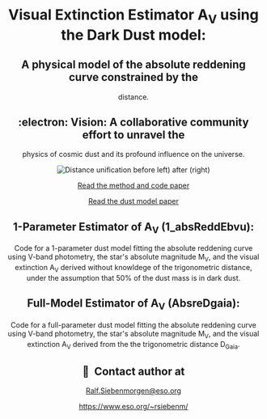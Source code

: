 # 


<div align="center">

# Visual Extinction Estimator A<sub>V</sub> using the Dark Dust model:  
## A physical model of the absolute reddening curve constrained by the
   distance.

## :electron: Vision: A collaborative community effort to unravel the
physics of cosmic dust and its profound influence on the universe.

![Distance unification before left) after (right)](DarDustDistance.jpg?raw=true "Dark Dust")

[Read the method and code  paper](https://doi.org/10.48550/arXiv.2311.03310)

[Read the dust model paper](https://doi.org/10.1051/0004-6361/202243860) 




## 1-Parameter Estimator of A<sub>V</sub> (1_absReddEbvu):

Code for a 1-parameter dust model fitting the absolute reddening curve
using V-band photometry, the star's absolute magnitude M<sub>V</sub>,
and the visual extinction A<sub>V</sub> derived without knowldege of
the trigonometric distance, under the assumption that 50% of the dust
mass is in dark dust.

## Full-Model Estimator of A<sub>V</sub> (AbsreDgaia):

Code for a full-parameter dust model fitting the absolute reddening
curve using V-band photometry, the star's absolute magnitude
M<sub>V</sub>, and the visual extinction A<sub>V</sub> derived from
the the trigonometric distance D<sub>Gaia</sub>.


## 📌  Contact author at

Ralf.Siebenmorgen@eso.org

https://www.eso.org/~rsiebenm/


